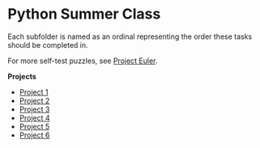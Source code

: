# Python Summer Class

Each subfolder is named as an ordinal representing the order these tasks should be completed in.

For more self-test puzzles, see [Project Euler](https://projecteuler.net/archives).

**Projects**
* [Project 1](1)
* [Project 2](2)
* [Project 3](3)
* [Project 4](4)
* [Project 5](5)
* [Project 6](6)
